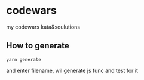 # codewars
my codewars kata&amp;soulutions

## How to generate
```
yarn generate
```
 and enter filename, wil generate js func and test for it
